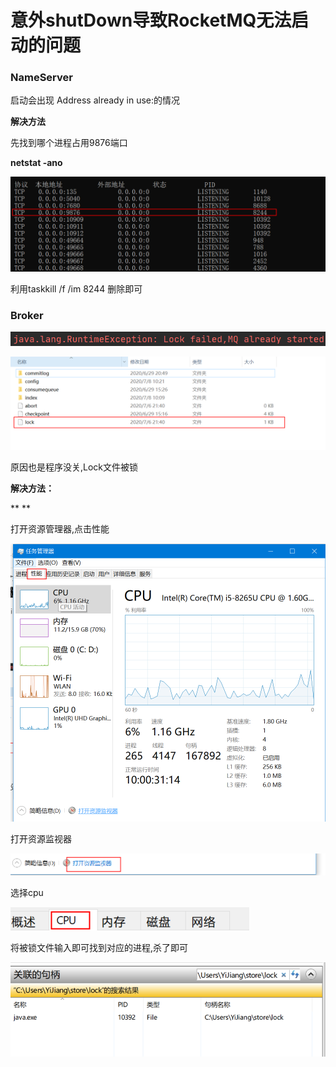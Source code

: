 # 意外shutDown导致RocketMQ无法启动的问题

### NameServer

启动会出现 Address already in use:的情况

**解决方法**

先找到哪个进程占用9876端口

**netstat -ano**

**![image.png](意外shutDown导致RocketMQ无法启动的问题.assets/1594174640682-317f1198-6797-41aa-b9c3-dccd25434174.png)**

利用taskkill /f /im 8244 删除即可



### Broker

![image.png](意外shutDown导致RocketMQ无法启动的问题.assets/1594174715258-4e43ee65-6e2e-454b-a453-f9e5a492d532.png)

![image.png](意外shutDown导致RocketMQ无法启动的问题.assets/1594174906265-ad9f6a10-fa0f-4ff6-864b-171fdff08a45.png)

原因也是程序没关,Lock文件被锁



**解决方法：**

**
**

打开资源管理器,点击性能

![image.png](意外shutDown导致RocketMQ无法启动的问题.assets/1594175167041-d5e6b6e9-870c-43c8-a9b2-1380586ad84c.png)

打开资源监视器

![image.png](意外shutDown导致RocketMQ无法启动的问题.assets/1594175186167-2b47a069-aec6-4a50-bfc4-876b99e5f1a1.png)

选择cpu

![image.png](意外shutDown导致RocketMQ无法启动的问题.assets/1594175214514-a403faa3-8ee7-455c-8790-7e10ad60c604.png)

将被锁文件输入即可找到对应的进程,杀了即可

![image.png](意外shutDown导致RocketMQ无法启动的问题.assets/1594175241251-12ea32c0-6448-40c3-b1bd-1c9a2fefaecd.png)